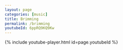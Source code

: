 ```yaml
---
layout: page
categories: [music]
title: Brimming
permalink: /brimming
youtubeId: 6ppRQ9KQ9Kw
---
```


{% include youtube-player.html id=page.youtubeId %}


